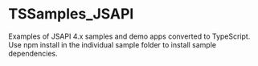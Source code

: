 # TSSamples_JSAPI

Examples of JSAPI 4.x samples and demo apps converted to TypeScript.  Use npm install in the individual sample folder to install sample dependencies. 


